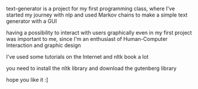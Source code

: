 text-generator is a project for my first programming class, where I've started my journey with nlp and used Markov chains to make a simple text generator with a GUI

having a possibility to interact with users graphically even in my first project was important to me, since I'm an enthusiast of Human-Computer Interaction and graphic design

I've used some tutorials on the Internet and nltk book a lot

you need to install the nltk library and download the gutenberg library 

hope you like it :]
